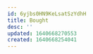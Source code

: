 ```yaml
---
id: 6yjbs0HN9KeLsatSzYdhH
title: Bought
desc: ''
updated: 1640668270553
created: 1640668254041
---
```





